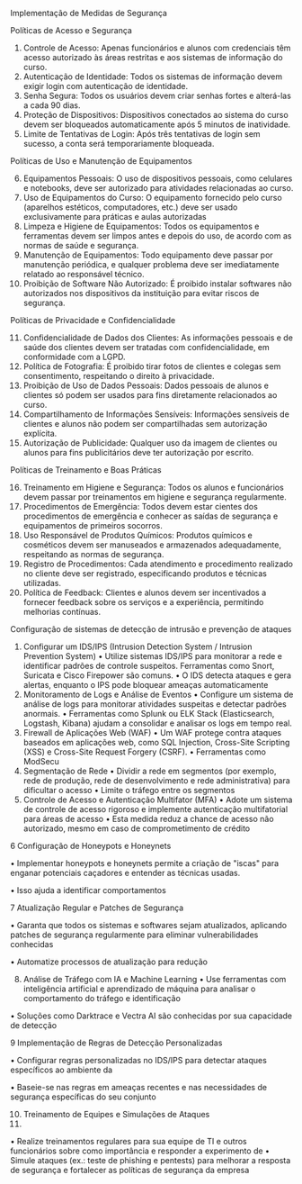 Implementação de Medidas de Segurança

Políticas de Acesso e Segurança
1.	Controle de Acesso: Apenas funcionários e alunos com credenciais têm acesso autorizado às áreas restritas e aos sistemas de informação do curso.
2.	Autenticação de Identidade: Todos os sistemas de informação devem exigir login com autenticação de identidade.
3.	Senha Segura: Todos os usuários devem criar senhas fortes e alterá-las a cada 90 dias.
4.	Proteção de Dispositivos: Dispositivos conectados ao sistema do curso devem ser bloqueados automaticamente após 5 minutos de inatividade.
5.	Limite de Tentativas de Login: Após três tentativas de login sem sucesso, a conta será temporariamente bloqueada.

Políticas de Uso e Manutenção de Equipamentos

6.	Equipamentos Pessoais: O uso de dispositivos pessoais, como celulares e notebooks, deve ser autorizado para atividades relacionadas ao curso.
7.	Uso de Equipamentos do Curso: O equipamento fornecido pelo curso (aparelhos estéticos, computadores, etc.) deve ser usado exclusivamente para práticas e aulas autorizadas
8.	Limpeza e Higiene de Equipamentos: Todos os equipamentos e ferramentas devem ser limpos antes e depois do uso, de acordo com as normas de saúde e segurança.
9.	Manutenção de Equipamentos: Todo equipamento deve passar por manutenção periódica, e qualquer problema deve ser imediatamente relatado ao responsável técnico.
10.	Proibição de Software Não Autorizado: É proibido instalar softwares não autorizados nos dispositivos da instituição para evitar riscos de segurança.

Políticas de Privacidade e Confidencialidade

11.	Confidencialidade de Dados dos Clientes: As informações pessoais e de saúde dos clientes devem ser tratadas com confidencialidade, em conformidade com a LGPD.
12.	Política de Fotografia: É proibido tirar fotos de clientes e colegas sem consentimento, respeitando o direito à privacidade.
13.	Proibição de Uso de Dados Pessoais: Dados pessoais de alunos e clientes só podem ser usados para fins diretamente relacionados ao curso.
14.	Compartilhamento de Informações Sensíveis: Informações sensíveis de clientes e alunos não podem ser compartilhadas sem autorização explícita.
15.	Autorização de Publicidade: Qualquer uso da imagem de clientes ou alunos para fins publicitários deve ter autorização por escrito.

Políticas de Treinamento e Boas Práticas

16.	Treinamento em Higiene e Segurança: Todos os alunos e funcionários devem passar por treinamentos em higiene e segurança regularmente.
17.	Procedimentos de Emergência: Todos devem estar cientes dos procedimentos de emergência e conhecer as saídas de segurança e equipamentos de primeiros socorros.
18.	Uso Responsável de Produtos Químicos: Produtos químicos e cosméticos devem ser manuseados e armazenados adequadamente, respeitando as normas de segurança.
19.	Registro de Procedimentos: Cada atendimento e procedimento realizado no cliente deve ser registrado, especificando produtos e técnicas utilizadas.
20.	Política de Feedback: Clientes e alunos devem ser incentivados a fornecer feedback sobre os serviços e a experiência, permitindo melhorias contínuas.

Configuração de sistemas de detecção de intrusão e prevenção de ataques

1. Configurar um IDS/IPS (Intrusion Detection System / Intrusion Prevention System)
•	Utilize sistemas IDS/IPS para monitorar a rede e identificar padrões de controle suspeitos. Ferramentas como Snort, Suricata e Cisco Firepower são comuns.
•	O IDS detecta ataques e gera alertas, enquanto o IPS pode bloquear ameaças automaticamente
2. Monitoramento de Logs e Análise de Eventos
•	Configure um sistema de análise de logs para monitorar atividades suspeitas e detectar padrões anormais.
•	Ferramentas como Splunk ou ELK Stack (Elasticsearch, Logstash, Kibana) ajudam a consolidar e analisar os logs em tempo real.
3. Firewall de Aplicações Web (WAF)
•	Um WAF protege contra ataques baseados em aplicações web, como SQL Injection, Cross-Site Scripting (XSS) e Cross-Site Request Forgery (CSRF).
•	Ferramentas como ModSecu
4. Segmentação de Rede
•	Dividir a rede em segmentos (por exemplo, rede de produção, rede de desenvolvimento e rede administrativa) para dificultar o acesso
•	Limite o tráfego entre os segmentos
5. Controle de Acesso e Autenticação Multifator (MFA)
•	Adote um sistema de controle de acesso rigoroso e implemente autenticação multifatorial para áreas de acesso
•	Esta medida reduz a chance de acesso não autorizado, mesmo em caso de comprometimento de crédito

6 Configuração de Honeypots e Honeynets

•	Implementar honeypots e honeynets permite a criação de "iscas" para enganar potenciais caçadores e entender as técnicas usadas.

•	Isso ajuda a identificar comportamentos

7 Atualização Regular e Patches de Segurança

•	Garanta que todos os sistemas e softwares sejam atualizados, aplicando patches de segurança regularmente para eliminar vulnerabilidades conhecidas

•	Automatize processos de atualização para redução

8. Análise de Tráfego com IA e Machine Learning
•	Use ferramentas com inteligência artificial e aprendizado de máquina para analisar o comportamento do tráfego e identificação

•	Soluções como Darktrace e Vectra AI são conhecidas por sua capacidade de detecção

9 Implementação de Regras de Detecção Personalizadas

•	Configurar regras personalizadas no IDS/IPS para detectar ataques específicos ao ambiente da

•	Baseie-se nas regras em ameaças recentes e nas necessidades de segurança específicas do seu conjunto

10. Treinamento de Equipes e Simulações de Ataques
11. 
•	Realize treinamentos regulares para sua equipe de TI e outros funcionários sobre como importância e responder a experimento de
•	Simule ataques (ex.: teste de phishing e pentests) para melhorar a resposta de segurança e fortalecer as políticas de segurança da empresa
